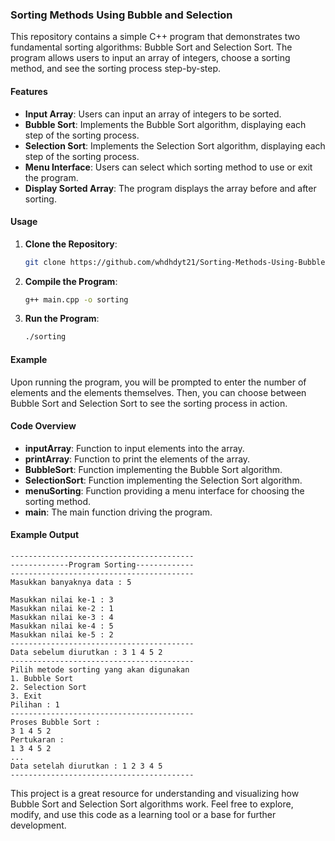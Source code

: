### Sorting Methods Using Bubble and Selection

This repository contains a simple C++ program that demonstrates two fundamental sorting algorithms: Bubble Sort and Selection Sort. The program allows users to input an array of integers, choose a sorting method, and see the sorting process step-by-step.

#### Features
- **Input Array**: Users can input an array of integers to be sorted.
- **Bubble Sort**: Implements the Bubble Sort algorithm, displaying each step of the sorting process.
- **Selection Sort**: Implements the Selection Sort algorithm, displaying each step of the sorting process.
- **Menu Interface**: Users can select which sorting method to use or exit the program.
- **Display Sorted Array**: The program displays the array before and after sorting.

#### Usage
1. **Clone the Repository**:
   ```sh
   git clone https://github.com/whdhdyt21/Sorting-Methods-Using-Bubble-and-Selection.git
   ```
2. **Compile the Program**:
   ```sh
   g++ main.cpp -o sorting
   ```
3. **Run the Program**:
   ```sh
   ./sorting
   ```

#### Example
Upon running the program, you will be prompted to enter the number of elements and the elements themselves. Then, you can choose between Bubble Sort and Selection Sort to see the sorting process in action.

#### Code Overview
- **inputArray**: Function to input elements into the array.
- **printArray**: Function to print the elements of the array.
- **BubbleSort**: Function implementing the Bubble Sort algorithm.
- **SelectionSort**: Function implementing the Selection Sort algorithm.
- **menuSorting**: Function providing a menu interface for choosing the sorting method.
- **main**: The main function driving the program.

#### Example Output
```
-----------------------------------------
-------------Program Sorting-------------
-----------------------------------------
Masukkan banyaknya data : 5

Masukkan nilai ke-1 : 3
Masukkan nilai ke-2 : 1
Masukkan nilai ke-3 : 4
Masukkan nilai ke-4 : 5
Masukkan nilai ke-5 : 2
-----------------------------------------
Data sebelum diurutkan : 3 1 4 5 2 
-----------------------------------------
Pilih metode sorting yang akan digunakan
1. Bubble Sort
2. Selection Sort
3. Exit
Pilihan : 1
-----------------------------------------
Proses Bubble Sort : 
3 1 4 5 2 
Pertukaran : 
1 3 4 5 2 
...
Data setelah diurutkan : 1 2 3 4 5 
-----------------------------------------
```

This project is a great resource for understanding and visualizing how Bubble Sort and Selection Sort algorithms work. Feel free to explore, modify, and use this code as a learning tool or a base for further development.
